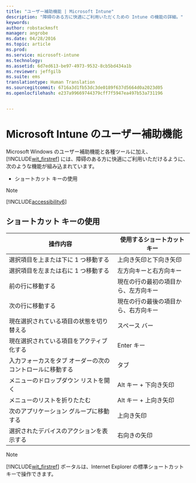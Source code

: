 ```yaml
---
title: "ユーザー補助機能 | Microsoft Intune"
description: "障碍のある方に快適にご利用いただくための Intune の機能の詳細。"
keywords: 
author: robstackmsft
manager: angrobe
ms.date: 04/28/2016
ms.topic: article
ms.prod: 
ms.service: microsoft-intune
ms.technology: 
ms.assetid: 6d7ed613-be97-4973-9532-8cb5bd434a1b
ms.reviewer: jeffgilb
ms.suite: ems
translationtype: Human Translation
ms.sourcegitcommit: 6716a3d1fb53dc3de0189f637d5664d0a2023d05
ms.openlocfilehash: e237a99669744379cff7f5947ea497b53a731196


---
```


# Microsoft Intune のユーザー補助機能
Microsoft Windows のユーザー補助機能と各種ツールに加え、[!INCLUDE[wit_firstref](./includes/wit_firstref_md.md)] には、障碍のある方に快適にご利用いただけるように、次のような機能が組み込まれています。

-   ショートカット キーの使用

> [!NOTE]
> [!INCLUDE[accessibility6](./includes/accessibility6_md.md)]

## ショートカット キーの使用

|操作内容|使用するショートカット キー|
|--------------|------------------------------|
|選択項目を上または下に 1 つ移動する|上向き矢印と下向き矢印|
|選択項目を左または右に 1 つ移動する|左方向キーと右方向キー|
|前の行に移動する|現在の行の最初の項目から、左方向キー|
|次の行に移動する|現在の行の最後の項目から、右方向キー|
|現在選択されている項目の状態を切り替える|スペース バー|
|現在選択されている項目をアクティブ化する|Enter キー|
|入力フォーカスをタブ オーダーの次のコントロールに移動する|タブ|
|メニューのドロップダウン リストを開く|Alt キー + 下向き矢印|
|メニューのリストを折りたたむ|Alt キー + 上向き矢印|
|次のアプリケーション グループに移動する|上向き矢印|
|選択されたデバイスのアクションを表示する|右向きの矢印|
> [!NOTE]
> [!INCLUDE[wit_firstref](./includes/wit_firstref_md.md)] ポータルは、Internet Explorer の標準ショートカット キーで操作できます。




<!--HONumber=Jul16_HO4-->


